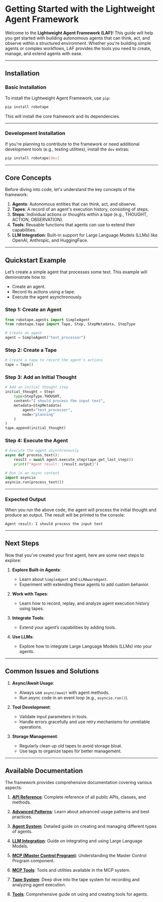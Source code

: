 # Getting Started with the Lightweight Agent Framework

Welcome to the **Lightweight Agent Framework (LAF)**! This guide will help you get started with building autonomous agents that can think, act, and observe within a structured environment. Whether you're building simple agents or complex workflows, LAF provides the tools you need to create, manage, and extend agents with ease.

---

## **Installation**

### **Basic Installation**

To install the Lightweight Agent Framework, use `pip`:

```bash
pip install robotape
```

This will install the core framework and its dependencies.

---

### **Development Installation**

If you're planning to contribute to the framework or need additional development tools (e.g., testing utilities), install the `dev` extras:

```bash
pip install robotape[dev]
```

---

## **Core Concepts**

Before diving into code, let's understand the key concepts of the framework:

1. **Agents**: Autonomous entities that can think, act, and observe.
2. **Tapes**: A record of an agent's execution history, consisting of steps.
3. **Steps**: Individual actions or thoughts within a tape (e.g., THOUGHT, ACTION, OBSERVATION).
4. **Tools**: Reusable functions that agents can use to extend their capabilities.
5. **LLM Integration**: Built-in support for Large Language Models (LLMs) like OpenAI, Anthropic, and HuggingFace.

---

## **Quickstart Example**

Let’s create a simple agent that processes some text. This example will demonstrate how to:
- Create an agent.
- Record its actions using a tape.
- Execute the agent asynchronously.

### **Step 1: Create an Agent**

```python
from robotape.agents import SimpleAgent
from robotape.tape import Tape, Step, StepMetadata, StepType

# Create an agent
agent = SimpleAgent("text_processor")
```

### **Step 2: Create a Tape**

```python
# Create a tape to record the agent's actions
tape = Tape()
```

### **Step 3: Add an Initial Thought**

```python
# Add an initial thought step
initial_thought = Step(
    type=StepType.THOUGHT,
    content="I should process the input text",
    metadata=StepMetadata(
        agent="text_processor",
        node="planning"
    )
)
tape.append(initial_thought)
```

### **Step 4: Execute the Agent**

```python
# Execute the agent asynchronously
async def process_text():
    result = await agent.execute_step(tape.get_last_step())
    print(f"Agent result: {result.output}")

# Run in an async context
import asyncio
asyncio.run(process_text())
```

---

### **Expected Output**

When you run the above code, the agent will process the initial thought and produce an output. The result will be printed to the console:

```
Agent result: I should process the input text
```

---

## **Next Steps**

Now that you’ve created your first agent, here are some next steps to explore:

1. **Explore Built-in Agents**:
   - Learn about `SimpleAgent` and `LLMAwareAgent`.
   - Experiment with extending these agents to add custom behavior.

2. **Work with Tapes**:
   - Learn how to record, replay, and analyze agent execution history using tapes.

3. **Integrate Tools**:
   - Extend your agent’s capabilities by adding tools.

4. **Use LLMs**:
   - Explore how to integrate Large Language Models (LLMs) into your agents.

---

## **Common Issues and Solutions**

1. **Async/Await Usage**:
   - Always use `async/await` with agent methods.
   - Run async code in an event loop (e.g., `asyncio.run()`).

2. **Tool Development**:
   - Validate input parameters in tools.
   - Handle errors gracefully and use retry mechanisms for unreliable operations.

3. **Storage Management**:
   - Regularly clean up old tapes to avoid storage bloat.
   - Use tags to organize tapes for better management.

---

## **Available Documentation**

The framework provides comprehensive documentation covering various aspects:

1. **[API Reference](api_reference.md)**: Complete reference of all public APIs, classes, and methods.

2. **[Advanced Patterns](advanced_patterns.md)**: Learn about advanced usage patterns and best practices.

3. **[Agent System](agents.md)**: Detailed guide on creating and managing different types of agents.

4. **[LLM Integration](llm_integration.md)**: Guide on integrating and using Large Language Models.

5. **[MCP (Master Control Program)](mcp.md)**: Understanding the Master Control Program component.

6. **[MCP Tools](mcp_tools.md)**: Tools and utilities available in the MCP system.

7. **[Tape System](tape_system.md)**: Deep dive into the tape system for recording and analyzing agent execution.

8. **[Tools](tools.md)**: Comprehensive guide on using and creating tools for agents.